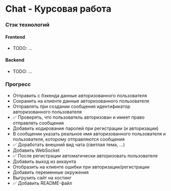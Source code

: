 # Chat - Курсовая работа

### Стэк технологий

#### Frontend

* TODO: ...

#### Backend

* TODO: ...

### Прогресс

* Отправить с бэкенда данные авторизованного пользователя
* Сохранить на клиенте данные авторизованного пользователя
* Отправлять при создании сообщения идентификатор авторизованного пользователя
* ✅ Проверять, что пользователь авторизован и имеет право отправлять сообщения
* Добавить кодирование паролей при регистрации (и авторизации)
* В сообщении указать реальное имя авторизованного пользователя и пользователя, которому отправляются сообщения
* ✅ Доработать внешний вид чата (светлая тема, …)
* Добавить WebSocket
* ✅ После регистрации автоматически авторизовать пользователя
* Добавить выход из аккаунта
* Отобразить на клиенте ошибки при авторизации/регистрации
* Добавить переменные окружения
* Выгрузить сайт на хостинг 
* ✅ Добавить README-файл
